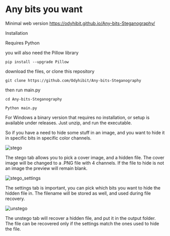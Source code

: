 # Any bits you want
Minimal web version https://odyhibit.github.io/Any-bits-Steganography/

Installation

Requires Python 

you will also need the Pillow library

    pip install --upgrade Pillow
    
download the files, or clone this repository

    git clone https://github.com/Odyhibit/Any-bits-Steganography
    
then run main.py 

    cd Any-bits-Steganography
    
    Python main.py
    
 
 For Windows a binary version that requires no installation, or setup is available under releases. Just unzip, and run the executable.



So if you have a need to hide some stuff in an image, and you want to hide it in specific bits in specific color channels.



![stego](https://github.com/Odyhibit/Any-bits-you-want-Steganography/assets/1384102/1b2dbf7e-6d26-4889-8988-8faa8bb254d4)


The stego tab allows you to pick a cover image, and a hidden file.
The cover image will be changed to a .PNG file with 4 channels. If the file to hide is not an image the preview will remain blank.

![stego_settings](https://github.com/Odyhibit/Any-bits-you-want-Steganography/assets/1384102/a0a5fee2-e51a-4ade-87d0-49ae74f54c49)


The settings tab is important, you can pick which bits you want to hide the hidden file in.
The filename will be stored as well, and used during file recovery.

![unstego](https://github.com/Odyhibit/Any-bits-you-want-Steganography/assets/1384102/1b643b0e-bdb3-44d8-91e3-7e86a885ed6d)


The unstego tab will recover a hidden file, and put it in the output folder. The file can be recovered only if the settings match the ones used to hide the file.


